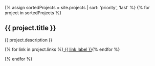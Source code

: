 
{% assign sortedProjects = site.projects | sort: 'priority', 'last' %}
{% for project in sortedProjects %}
## {{ project.title }}

{{ project.description }}

{% for link in project.links %}<a class="button button-1" href="{{ link.url }}" target="_blank" rel="noopener"><i class="fa fa-{{ link.icon}} fa-md"></i> {{ link.label }}</a>{% endfor %}

{% endfor %}